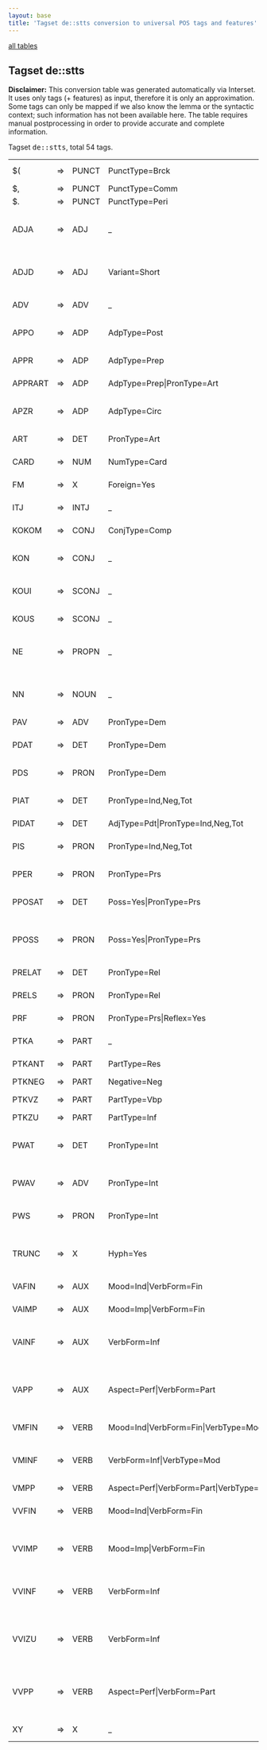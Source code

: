 ```yaml
---
layout: base
title: 'Tagset de::stts conversion to universal POS tags and features'
---
```


<a href="index.html">all tables</a>

## Tagset de::stts

**Disclaimer:**
This conversion table was generated automatically via Interset.
It uses only tags (+ features) as input, therefore it is only an approximation.
Some tags can only be mapped if we also know the lemma or the syntactic context; such information has not been available here.
The table requires manual postprocessing in order to provide accurate and complete information.

Tagset <tt>de::stts</tt>, total 54 tags.

<table>
  <tr><td>$(</td><td>=&gt;</td><td>PUNCT</td><td>PunctType=Brck</td><td><em>``, '', *RRB*, *LRB*, -</em></td></tr>
  <tr><td>$,</td><td>=&gt;</td><td>PUNCT</td><td>PunctType=Comm</td><td><em>,</em></td></tr>
  <tr><td>$.</td><td>=&gt;</td><td>PUNCT</td><td>PunctType=Peri</td><td><em>., :, ?, ;, !</em></td></tr>
  <tr><td>ADJA</td><td>=&gt;</td><td>ADJ</td><td>_</td><td><em>neuen, neue, deutschen, ersten, anderen</em></td></tr>
  <tr><td>ADJD</td><td>=&gt;</td><td>ADJ</td><td>Variant=Short</td><td><em>gut, rund, knapp, deutlich, möglich</em></td></tr>
  <tr><td>ADV</td><td>=&gt;</td><td>ADV</td><td>_</td><td><em>auch, nur, noch, so, aber</em></td></tr>
  <tr><td>APPO</td><td>=&gt;</td><td>ADP</td><td>AdpType=Post</td><td><em>zufolge, nach, gegenüber, wegen, über</em></td></tr>
  <tr><td>APPR</td><td>=&gt;</td><td>ADP</td><td>AdpType=Prep</td><td><em>in, von, mit, für, auf</em></td></tr>
  <tr><td>APPRART</td><td>=&gt;</td><td>ADP</td><td>AdpType=Prep|PronType=Art</td><td><em>im, am, zum, zur, vom</em></td></tr>
  <tr><td>APZR</td><td>=&gt;</td><td>ADP</td><td>AdpType=Circ</td><td><em>an, hinaus, aus, her, heraus</em></td></tr>
  <tr><td>ART</td><td>=&gt;</td><td>DET</td><td>PronType=Art</td><td><em>der, die, den, des, das</em></td></tr>
  <tr><td>CARD</td><td>=&gt;</td><td>NUM</td><td>NumType=Card</td><td><em>000, zwei, drei, vier, fünf</em></td></tr>
  <tr><td>FM</td><td>=&gt;</td><td>X</td><td>Foreign=Yes</td><td><em>New, of, de, Times, the</em></td></tr>
  <tr><td>ITJ</td><td>=&gt;</td><td>INTJ</td><td>_</td><td><em>naja, Ach, äh, Na, piep</em></td></tr>
  <tr><td>KOKOM</td><td>=&gt;</td><td>CONJ</td><td>ConjType=Comp</td><td><em>als, wie, denn, wir</em></td></tr>
  <tr><td>KON</td><td>=&gt;</td><td>CONJ</td><td>_</td><td><em>und, oder, sondern, sowie, aber</em></td></tr>
  <tr><td>KOUI</td><td>=&gt;</td><td>SCONJ</td><td>_</td><td><em>um, ohne, statt, anstatt, Ums</em></td></tr>
  <tr><td>KOUS</td><td>=&gt;</td><td>SCONJ</td><td>_</td><td><em>daß, wenn, weil, ob, als</em></td></tr>
  <tr><td>NE</td><td>=&gt;</td><td>PROPN</td><td>_</td><td><em>SPD, Deutschland, USA, dpa, Bonn</em></td></tr>
  <tr><td>NN</td><td>=&gt;</td><td>NOUN</td><td>_</td><td><em>Prozent, Mark, Millionen, November, Jahren</em></td></tr>
  <tr><td>PAV</td><td>=&gt;</td><td>ADV</td><td>PronType=Dem</td><td><em></em></td></tr>
  <tr><td>PDAT</td><td>=&gt;</td><td>DET</td><td>PronType=Dem</td><td><em>dieser, diese, diesem, dieses, diesen</em></td></tr>
  <tr><td>PDS</td><td>=&gt;</td><td>PRON</td><td>PronType=Dem</td><td><em>das, dies, die, diese, der</em></td></tr>
  <tr><td>PIAT</td><td>=&gt;</td><td>DET</td><td>PronType=Ind,Neg,Tot</td><td><em>keine, mehr, alle, kein, beiden</em></td></tr>
  <tr><td>PIDAT</td><td>=&gt;</td><td>DET</td><td>AdjType=Pdt|PronType=Ind,Neg,Tot</td><td><em></em></td></tr>
  <tr><td>PIS</td><td>=&gt;</td><td>PRON</td><td>PronType=Ind,Neg,Tot</td><td><em>man, allem, nichts, alles, mehr</em></td></tr>
  <tr><td>PPER</td><td>=&gt;</td><td>PRON</td><td>PronType=Prs</td><td><em>es, sie, er, wir, ich</em></td></tr>
  <tr><td>PPOSAT</td><td>=&gt;</td><td>DET</td><td>Poss=Yes|PronType=Prs</td><td><em>ihre, seine, seiner, ihrer, ihren</em></td></tr>
  <tr><td>PPOSS</td><td>=&gt;</td><td>PRON</td><td>Poss=Yes|PronType=Prs</td><td><em>ihren, Seinen, seinem, unsrigen, meiner</em></td></tr>
  <tr><td>PRELAT</td><td>=&gt;</td><td>DET</td><td>PronType=Rel</td><td><em>deren, dessen, die</em></td></tr>
  <tr><td>PRELS</td><td>=&gt;</td><td>PRON</td><td>PronType=Rel</td><td><em>die, der, das, dem, denen</em></td></tr>
  <tr><td>PRF</td><td>=&gt;</td><td>PRON</td><td>PronType=Prs|Reflex=Yes</td><td><em>sich, uns, mich, mir, dich</em></td></tr>
  <tr><td>PTKA</td><td>=&gt;</td><td>PART</td><td>_</td><td><em>zu, am, allzu, Um</em></td></tr>
  <tr><td>PTKANT</td><td>=&gt;</td><td>PART</td><td>PartType=Res</td><td><em>nein, ja, bitte, Gewiß, Also</em></td></tr>
  <tr><td>PTKNEG</td><td>=&gt;</td><td>PART</td><td>Negative=Neg</td><td><em>nicht</em></td></tr>
  <tr><td>PTKVZ</td><td>=&gt;</td><td>PART</td><td>PartType=Vbp</td><td><em>an, aus, ab, vor, auf</em></td></tr>
  <tr><td>PTKZU</td><td>=&gt;</td><td>PART</td><td>PartType=Inf</td><td><em>zu, zur, zum</em></td></tr>
  <tr><td>PWAT</td><td>=&gt;</td><td>DET</td><td>PronType=Int</td><td><em>welche, welchen, welcher, wie, welchem</em></td></tr>
  <tr><td>PWAV</td><td>=&gt;</td><td>ADV</td><td>PronType=Int</td><td><em>wie, wo, warum, wobei, wonach</em></td></tr>
  <tr><td>PWS</td><td>=&gt;</td><td>PRON</td><td>PronType=Int</td><td><em>was, wer, wem, wen, welches</em></td></tr>
  <tr><td>TRUNC</td><td>=&gt;</td><td>X</td><td>Hyph=Yes</td><td><em>Staats-, Industrie-, Finanz-, Öl-, Lohn-</em></td></tr>
  <tr><td>VAFIN</td><td>=&gt;</td><td>AUX</td><td>Mood=Ind|VerbForm=Fin</td><td><em>ist, hat, wird, sind, sei</em></td></tr>
  <tr><td>VAIMP</td><td>=&gt;</td><td>AUX</td><td>Mood=Imp|VerbForm=Fin</td><td><em>Seid, werde, Sei</em></td></tr>
  <tr><td>VAINF</td><td>=&gt;</td><td>AUX</td><td>VerbForm=Inf</td><td><em>werden, sein, haben, worden, Dabeisein</em></td></tr>
  <tr><td>VAPP</td><td>=&gt;</td><td>AUX</td><td>Aspect=Perf|VerbForm=Part</td><td><em>worden, gewesen, geworden, gehabt, werden</em></td></tr>
  <tr><td>VMFIN</td><td>=&gt;</td><td>VERB</td><td>Mood=Ind|VerbForm=Fin|VerbType=Mod</td><td><em>kann, soll, will, muß, sollen</em></td></tr>
  <tr><td>VMINF</td><td>=&gt;</td><td>VERB</td><td>VerbForm=Inf|VerbType=Mod</td><td><em>können, müssen, wollen, dürfen, sollen</em></td></tr>
  <tr><td>VMPP</td><td>=&gt;</td><td>VERB</td><td>Aspect=Perf|VerbForm=Part|VerbType=Mod</td><td><em>gewollt</em></td></tr>
  <tr><td>VVFIN</td><td>=&gt;</td><td>VERB</td><td>Mood=Ind|VerbForm=Fin</td><td><em>sagte, gibt, geht, steht, kommt</em></td></tr>
  <tr><td>VVIMP</td><td>=&gt;</td><td>VERB</td><td>Mood=Imp|VerbForm=Fin</td><td><em>siehe, sprich, schauen, Sagen, gestehe</em></td></tr>
  <tr><td>VVINF</td><td>=&gt;</td><td>VERB</td><td>VerbForm=Inf</td><td><em>machen, lassen, bleiben, geben, bringen</em></td></tr>
  <tr><td>VVIZU</td><td>=&gt;</td><td>VERB</td><td>VerbForm=Inf</td><td><em>einzusetzen, durchzusetzen, aufzunehmen, abzubauen, umzusetzen</em></td></tr>
  <tr><td>VVPP</td><td>=&gt;</td><td>VERB</td><td>Aspect=Perf|VerbForm=Part</td><td><em>gemacht, getötet, gefordert, gegeben, gestellt</em></td></tr>
  <tr><td>XY</td><td>=&gt;</td><td>X</td><td>_</td><td><em>dpa, ap, afp, rtr, wb</em></td></tr>
</table>
